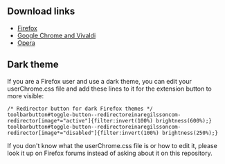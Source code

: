 ## Download links
* [Firefox](https://addons.mozilla.org/firefox/addon/5064)
* [Google Chrome and Vivaldi](https://chrome.google.com/webstore/detail/redirector/ocgpenflpmgnfapjedencafcfakcekcd)
* [Opera](https://addons.opera.com/extensions/details/redirector-2/)

## Dark theme
If you are a Firefox user and use a dark theme, you can edit your userChrome.css file and add these lines to it for the extension button to more visible:

    /* Redirector button for dark Firefox themes */
    toolbarbutton#toggle-button--redirectoreinaregilssoncom-redirector[image*="active"]{filter:invert(100%) brightness(600%);}
    toolbarbutton#toggle-button--redirectoreinaregilssoncom-redirector[image*="disabled"]{filter:invert(100%) brightness(250%);}
    
If you don't know what the userChrome.css file is or how to edit it, please look it up on Firefox forums instead of asking about it on this repository.
